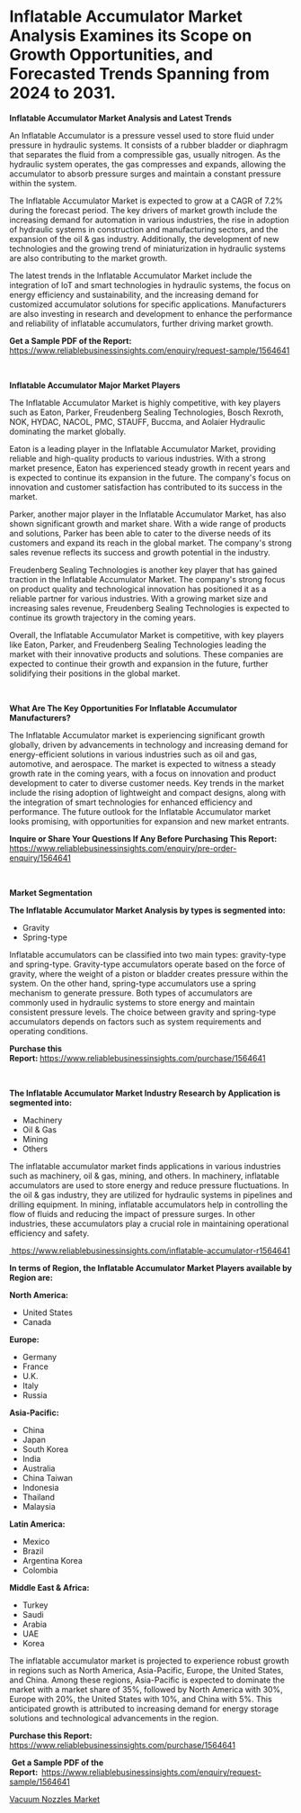 <p><h1>Inflatable Accumulator Market Analysis Examines its Scope on Growth Opportunities, and Forecasted Trends Spanning from 2024 to 2031.</h1></p><p><strong>Inflatable Accumulator Market Analysis and Latest Trends</strong></p>
<p><p>An Inflatable Accumulator is a pressure vessel used to store fluid under pressure in hydraulic systems. It consists of a rubber bladder or diaphragm that separates the fluid from a compressible gas, usually nitrogen. As the hydraulic system operates, the gas compresses and expands, allowing the accumulator to absorb pressure surges and maintain a constant pressure within the system.</p><p>The Inflatable Accumulator Market is expected to grow at a CAGR of 7.2% during the forecast period. The key drivers of market growth include the increasing demand for automation in various industries, the rise in adoption of hydraulic systems in construction and manufacturing sectors, and the expansion of the oil & gas industry. Additionally, the development of new technologies and the growing trend of miniaturization in hydraulic systems are also contributing to the market growth.</p><p>The latest trends in the Inflatable Accumulator Market include the integration of IoT and smart technologies in hydraulic systems, the focus on energy efficiency and sustainability, and the increasing demand for customized accumulator solutions for specific applications. Manufacturers are also investing in research and development to enhance the performance and reliability of inflatable accumulators, further driving market growth.</p></p>
<p><strong>Get a Sample PDF of the Report:&nbsp;</strong> <a href="https://www.reliablebusinessinsights.com/enquiry/request-sample/1564641">https://www.reliablebusinessinsights.com/enquiry/request-sample/1564641</a></p>
<p>&nbsp;</p>
<p><strong>Inflatable Accumulator Major Market Players</strong></p>
<p><p>The Inflatable Accumulator Market is highly competitive, with key players such as Eaton, Parker, Freudenberg Sealing Technologies, Bosch Rexroth, NOK, HYDAC, NACOL, PMC, STAUFF, Buccma, and Aolaier Hydraulic dominating the market globally.</p><p>Eaton is a leading player in the Inflatable Accumulator Market, providing reliable and high-quality products to various industries. With a strong market presence, Eaton has experienced steady growth in recent years and is expected to continue its expansion in the future. The company's focus on innovation and customer satisfaction has contributed to its success in the market.</p><p>Parker, another major player in the Inflatable Accumulator Market, has also shown significant growth and market share. With a wide range of products and solutions, Parker has been able to cater to the diverse needs of its customers and expand its reach in the global market. The company's strong sales revenue reflects its success and growth potential in the industry.</p><p>Freudenberg Sealing Technologies is another key player that has gained traction in the Inflatable Accumulator Market. The company's strong focus on product quality and technological innovation has positioned it as a reliable partner for various industries. With a growing market size and increasing sales revenue, Freudenberg Sealing Technologies is expected to continue its growth trajectory in the coming years.</p><p>Overall, the Inflatable Accumulator Market is competitive, with key players like Eaton, Parker, and Freudenberg Sealing Technologies leading the market with their innovative products and solutions. These companies are expected to continue their growth and expansion in the future, further solidifying their positions in the global market.</p></p>
<p>&nbsp;</p>
<p><strong>What Are The Key Opportunities For Inflatable Accumulator Manufacturers?</strong></p>
<p><p>The Inflatable Accumulator market is experiencing significant growth globally, driven by advancements in technology and increasing demand for energy-efficient solutions in various industries such as oil and gas, automotive, and aerospace. The market is expected to witness a steady growth rate in the coming years, with a focus on innovation and product development to cater to diverse customer needs. Key trends in the market include the rising adoption of lightweight and compact designs, along with the integration of smart technologies for enhanced efficiency and performance. The future outlook for the Inflatable Accumulator market looks promising, with opportunities for expansion and new market entrants.</p></p>
<p><strong>Inquire or Share Your Questions If Any Before Purchasing This Report:</strong> <a href="https://www.reliablebusinessinsights.com/enquiry/pre-order-enquiry/1564641">https://www.reliablebusinessinsights.com/enquiry/pre-order-enquiry/1564641</a></p>
<p>&nbsp;</p>
<p><strong>Market Segmentation</strong></p>
<p><strong>The Inflatable Accumulator Market Analysis by types is segmented into:</strong></p>
<p><ul><li>Gravity</li><li>Spring-type</li></ul></p>
<p><p>Inflatable accumulators can be classified into two main types: gravity-type and spring-type. Gravity-type accumulators operate based on the force of gravity, where the weight of a piston or bladder creates pressure within the system. On the other hand, spring-type accumulators use a spring mechanism to generate pressure. Both types of accumulators are commonly used in hydraulic systems to store energy and maintain consistent pressure levels. The choice between gravity and spring-type accumulators depends on factors such as system requirements and operating conditions.</p></p>
<p><strong>Purchase this Report:&nbsp;</strong><a href="https://www.reliablebusinessinsights.com/purchase/1564641">https://www.reliablebusinessinsights.com/purchase/1564641</a></p>
<p>&nbsp;</p>
<p><strong>The Inflatable Accumulator Market Industry Research by Application is segmented into:</strong></p>
<p><ul><li>Machinery</li><li>Oil & Gas</li><li>Mining</li><li>Others</li></ul></p>
<p><p>The inflatable accumulator market finds applications in various industries such as machinery, oil & gas, mining, and others. In machinery, inflatable accumulators are used to store energy and reduce pressure fluctuations. In the oil & gas industry, they are utilized for hydraulic systems in pipelines and drilling equipment. In mining, inflatable accumulators help in controlling the flow of fluids and reducing the impact of pressure surges. In other industries, these accumulators play a crucial role in maintaining operational efficiency and safety.</p></p>
<p><a href="https://www.reliablebusinessinsights.com/inflatable-accumulator-r1564641">&nbsp;https://www.reliablebusinessinsights.com/inflatable-accumulator-r1564641</a></p>
<p><strong>In terms of Region, the Inflatable Accumulator Market Players available by Region are:</strong></p>
<p>
    <p> <strong> North America: </strong>
        <ul>
            <li>United States</li>
            <li>Canada</li>
        </ul>
        </p> 
    <p> <strong> Europe: </strong>
        <ul>
            <li>Germany</li>
            <li>France</li>
            <li>U.K.</li>
            <li>Italy</li>
            <li>Russia</li>
        </ul>
        </p> 
    <p> <strong> Asia-Pacific: </strong>
        <ul>
            <li>China</li>
            <li>Japan</li>
            <li>South Korea</li>
            <li>India</li>
            <li>Australia</li>
            <li>China Taiwan</li>
            <li>Indonesia</li>
            <li>Thailand</li>
            <li>Malaysia</li>
        </ul>
        </p> 
    <p> <strong> Latin America: </strong>
        <ul>
            <li>Mexico</li>
            <li>Brazil</li>
            <li>Argentina Korea</li>
            <li>Colombia</li>
        </ul>
        </p> 
    <p> <strong> Middle East & Africa: </strong>
        <ul>
            <li>Turkey</li>
            <li>Saudi</li>
            <li>Arabia</li>
            <li>UAE</li>
            <li>Korea</li>
        </ul>
    </p>
    </p>
<p><p>The inflatable accumulator market is projected to experience robust growth in regions such as North America, Asia-Pacific, Europe, the United States, and China. Among these regions, Asia-Pacific is expected to dominate the market with a market share of 35%, followed by North America with 30%, Europe with 20%, the United States with 10%, and China with 5%. This anticipated growth is attributed to increasing demand for energy storage solutions and technological advancements in the region.</p></p>
<p><strong>Purchase this Report: </strong><a href="https://www.reliablebusinessinsights.com/purchase/1564641">https://www.reliablebusinessinsights.com/purchase/1564641</a></p>
<p>&nbsp;<strong>Get a Sample PDF of the Report:&nbsp;&nbsp;</strong><a href="https://www.reliablebusinessinsights.com/enquiry/request-sample/1564641">https://www.reliablebusinessinsights.com/enquiry/request-sample/1564641</a></p>
<p><strong></strong></p>
<p><p><a href="https://github.com/RickHolmes3/Market-Research-Report-List-5/blob/main/vacuum-nozzles-market.md">Vacuum Nozzles Market</a></p></p>